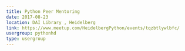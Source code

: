 ```yaml
---
title: Python Peer Mentoring
date: 2017-08-23
location: DAI Library , Heidelberg
link: https://www.meetup.com/HeidelbergPython/events/tqzbtlywlbfc/
usergroup: pythonhd
type: usergroup
---
```

